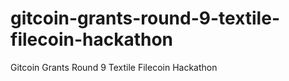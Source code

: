 # gitcoin-grants-round-9-textile-filecoin-hackathon
Gitcoin Grants Round 9 Textile Filecoin Hackathon
